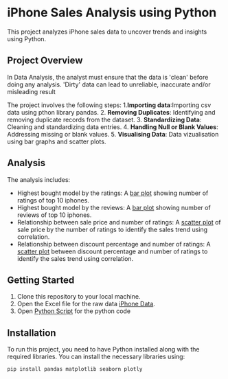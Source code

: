 # iPhone Sales Analysis using Python  
This project analyzes iPhone sales data to uncover trends and insights using Python.

## Project Overview
In Data Analysis, the analyst must ensure that the data is 'clean' before doing any analysis. 'Dirty' data can lead to unreliable, inaccurate and/or misleading result

The project involves the following steps:
1.**Importing data**:Importing csv data using pthon library pandas.
2. **Removing Duplicates**: Identifying and removing duplicate records from the dataset.
3. **Standardizing Data**: Cleaning and standardizing data entries.
4. **Handling Null or Blank Values**: Addressing missing or blank values.
5. **Visualising Data**: Data vizualisation using bar graphs and scatter plots.


## Analysis
The analysis includes:

- Highest bought model by the ratings: A [bar plot](https://github.com/Sakshi-Rani-21/IPhone-Sales-Analysis-In-Python/blob/main/Number%20of%20ratings%20of%20highest%20ranked%20iPhones.png) showing number of ratings of top 10 iphones.
- Highest bought model by the reviews: A [bar plot](https://github.com/Sakshi-Rani-21/IPhone-Sales-Analysis-In-Python/blob/main/Number%20of%20reviews%20of%20highest%20rated%20iPhones.png) showing number of reviews of top 10 iphones.
- Relationship between sale price and number of ratings:  A [scatter plot](https://github.com/Sakshi-Rani-21/IPhone-Sales-Analysis-In-Python/blob/main/Relationship%20between%20sale%20price%20and%20number%20of%20ratings.png) of sale price by the number of ratings to identify the sales trend using correlation.
- Relationship between discount percentage and number of ratings: A [scatter plot](https://github.com/Sakshi-Rani-21/IPhone-Sales-Analysis-In-Python/blob/main/Relationship%20between%20discount%20percentage%20and%20number%20of%20ratings.png) between discount percentage and number of ratings to identify the sales trend using correlation.

  
## Getting Started
1. Clone this repository to your local machine.
2. Open the Excel file for the raw data [iPhone Data](https://github.com/Sakshi-Rani-21/IPhone-Sales-Analysis-In-Python/blob/main/Apple%20Iphone%20Data.csv).
3. Open [Python Script](https://github.com/Sakshi-Rani-21/IPhone-Sales-Analysis-In-Python/blob/main/iPhone%20Sales%20Analysis..ipynb) for the python code

## Installation

To run this project, you need to have Python installed along with the required libraries. You can install the necessary libraries using:

```bash
pip install pandas matplotlib seaborn plotly
